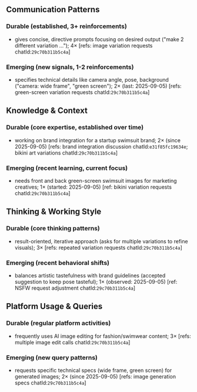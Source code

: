 ## Communication Patterns
### Durable (established, 3+ reinforcements)
- gives concise, directive prompts focusing on desired output ("make 2 different variation ..."); 4× [refs: image variation requests chatId:`29c70b311b5c4a`]
### Emerging (new signals, 1-2 reinforcements)
- specifies technical details like camera angle, pose, background ("camera: wide frame", "green screen"); 2× (last: 2025-09-05) [refs: green-screen variation requests chatId:`29c70b311b5c4a`]

## Knowledge & Context
### Durable (core expertise, established over time)
- working on brand integration for a startup swimsuit brand; 2× (since 2025-09-05) [refs: brand integration discussion chatId:`e31f85fc19634e`; bikini art variations chatId:`29c70b311b5c4a`]
### Emerging (recent learning, current focus)
- needs front and back green-screen swimsuit images for marketing creatives; 1× (started: 2025-09-05) [ref: bikini variation requests chatId:`29c70b311b5c4a`]

## Thinking & Working Style
### Durable (core thinking patterns)
- result-oriented, iterative approach (asks for multiple variations to refine visuals); 3× [refs: repeated variation requests chatId:`29c70b311b5c4a`]
### Emerging (recent behavioral shifts)
- balances artistic tastefulness with brand guidelines (accepted suggestion to keep pose tasteful); 1× (observed: 2025-09-05) [ref: NSFW request adjustment chatId:`29c70b311b5c4a`]

## Platform Usage & Queries
### Durable (regular platform activities)
- frequently uses AI image editing for fashion/swimwear content; 3× [refs: multiple image edit calls chatId:`29c70b311b5c4a`]
### Emerging (new query patterns)
- requests specific technical specs (wide frame, green screen) for generated images; 2× (since 2025-09-05) [refs: image generation specs chatId:`29c70b311b5c4a`]